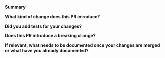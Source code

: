<!-- Thanks for submitting a pull request! Please provide enough information so that others can review your pull request. -->

**Summary**

<!-- Explain the **motivation** for making this change. What existing problem does the pull request solve? -->
<!-- Try to link to an open issue for more information. -->
<!-- Any other information related to changes. -->

<!-- In addition to that please answer these questions: -->

**What kind of change does this PR introduce?**

<!-- E.g. a bugfix, feature, refactoring, build related change, etc… -->

**Did you add tests for your changes?**

<!-- Please note: in most cases, if you change the code, we will not merge your changes unless you add tests. -->

**Does this PR introduce a breaking change?**

<!-- If this PR introduces a breaking change, please describe the impact and a migration path for existing applications. -->

**If relevant, what needs to be documented once your changes are merged or what have you already documented?**

<!-- List all the information that needs to be added to the documentation after merge that has already been documented in this PR. -->
